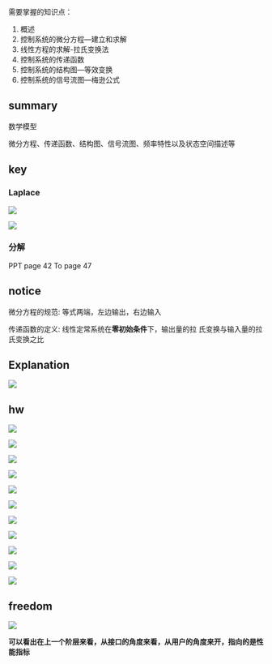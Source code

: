 需要掌握的知识点：

1. 概述
2. 控制系统的微分方程—建立和求解
3. 线性方程的求解-拉氏变换法
4. 控制系统的传递函数
5. 控制系统的结构图—等效变换
6. 控制系统的信号流图—梅逊公式

## summary

数学模型

微分方程、传递函数、结构图、信号流图、频率特性以及状态空间描述等

## key

### Laplace

![](assets/00038.svg)

![](assets/00039.svg)

### 分解

PPT page 42 To page 47

## notice

微分方程的规范: 等式两端，左边输出，右边输入

传递函数的定义: 线性定常系统在**零初始条件**下，输出量的拉
氏变换与输入量的拉氏变换之比

## Explanation

![](ppt_pict/1.png)

## hw

![](assets/00036.svg)

![](hw_pict/1.jpg)

![](hw_pict/2.jpg)

![](assets/00059.svg)

![](assets/00060.svg)

![](hw_pict/3.jpg)

![](hw_pict/4.jpg)

![](hw_pict/5.jpg)

![](hw_pict/6.jpg)

![](assets/00114.svg)

![](assets/00134.svg)

## freedom

![](assets/00008.svg)

**可以看出在上一个阶层来看，从接口的角度来看，从用户的角度来开，指向的是性能指标**
